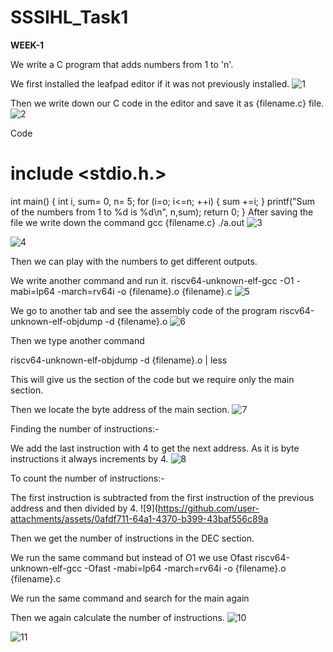 # SSSIHL_Task1

**WEEK-1**

We write a C program that adds numbers from 1 to 'n'.

We first installed the leafpad editor if it was not previously installed.
![1](https://github.com/user-attachments/assets/c366efbe-7c03-48e2-9b2a-25c0b196d9fe)

Then we write down our C code in the editor and save it as {filename.c} file.
![2](https://github.com/user-attachments/assets/a9642425-282f-427f-b005-12009d38a1ce)

Code
# include <stdio.h.>

int main() {
    int i, sum= 0, n= 5;
    for (i=o; i<=n; ++i) {
    sum +=i;
    }
    printf("Sum of the numbers from 1 to %d is %d\n", n,sum);
    return 0;
}
After saving the file we write down the command gcc {filename.c}  ./a.out
![3](https://github.com/user-attachments/assets/4a32f4da-dc42-4026-b28e-2d50bbaa0ccb)

![4](https://github.com/user-attachments/assets/ed6b9569-2c2d-4841-b642-282ca365304d)

Then we can play with the numbers to get different outputs.

We write another command and run it.  riscv64-unknown-elf-gcc -O1 -mabi=lp64 -march=rv64i -o {filename}.o {filename}.c
![5](https://github.com/user-attachments/assets/1f0fedae-185c-4ccc-80ac-c5399446b481)

We go to another tab and see the assembly code of the program
riscv64-unknown-elf-objdump -d {filename}.o
![6](https://github.com/user-attachments/assets/897e1819-1124-403b-8b95-60aa7cb653e3)

Then we type another command

riscv64-unknown-elf-objdump -d {filename}.o | less

This will give us the section of the code but we require only the main section.

Then we locate the byte address of the main section.
![7](https://github.com/user-attachments/assets/d9dde8c2-3a6f-4abd-914f-155a6327fc22)

Finding the number of instructions:-

We add the last instruction with 4 to get the next address. As it is byte instructions it always increments by 4.
![8](https://github.com/user-attachments/assets/83adb0b8-7a95-473a-a7dc-b49a3ab3c66f)

To count the number of instructions:-

The first instruction is subtracted from the first instruction of the previous address and then divided by 4.
![9](https://github.com/user-attachments/assets/0afdf711-64a1-4370-b399-43baf556c89a

Then we get the number of instructions in the DEC section.

We run the same command but instead of O1 we use Ofast  riscv64-unknown-elf-gcc -Ofast -mabi=lp64 -march=rv64i -o {filename}.o {filename}.c

We run the same command and search for the main again

Then we again calculate the number of instructions.
![10](https://github.com/user-attachments/assets/192630c5-d904-4b98-b1f2-d8044653de49)

![11](https://github.com/user-attachments/assets/99beaeac-942d-4119-a949-0ad89815ed2e)

